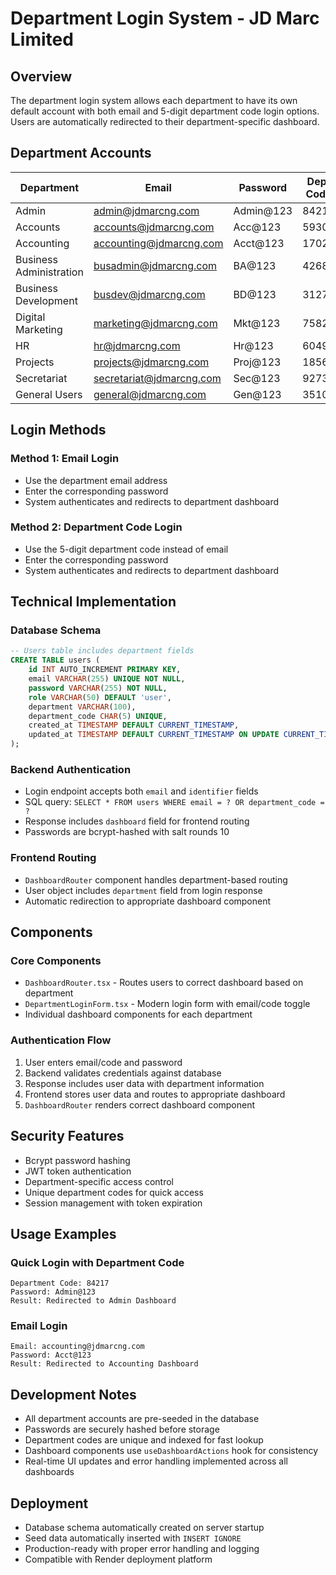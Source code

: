 # Department Login System - JD Marc Limited

## Overview
The department login system allows each department to have its own default account with both email and 5-digit department code login options. Users are automatically redirected to their department-specific dashboard.

## Department Accounts

| Department | Email | Password | Dept Code | Dashboard Component |
|------------|-------|----------|-----------|-------------------|
| Admin | admin@jdmarcng.com | Admin@123 | 84217 | AdminDashboard.tsx |
| Accounts | accounts@jdmarcng.com | Acc@123 | 59304 | AccountsDashboard.tsx |
| Accounting | accounting@jdmarcng.com | Acct@123 | 17026 | AccountingDashboard.tsx |
| Business Administration | busadmin@jdmarcng.com | BA@123 | 42689 | BusinessAdministrationDashboard.tsx |
| Business Development | busdev@jdmarcng.com | BD@123 | 31275 | BusinessDevelopmentDashboard.tsx |
| Digital Marketing | marketing@jdmarcng.com | Mkt@123 | 75820 | DigitalMarketingDashboard.tsx |
| HR | hr@jdmarcng.com | Hr@123 | 60491 | HRDashboard.tsx |
| Projects | projects@jdmarcng.com | Proj@123 | 18562 | ProjectDashboard.tsx |
| Secretariat | secretariat@jdmarcng.com | Sec@123 | 92734 | SecretariatDashboard.tsx |
| General Users | general@jdmarcng.com | Gen@123 | 35108 | GeneralDashboard.tsx |

## Login Methods

### Method 1: Email Login
- Use the department email address
- Enter the corresponding password
- System authenticates and redirects to department dashboard

### Method 2: Department Code Login
- Use the 5-digit department code instead of email
- Enter the corresponding password
- System authenticates and redirects to department dashboard

## Technical Implementation

### Database Schema
```sql
-- Users table includes department fields
CREATE TABLE users (
    id INT AUTO_INCREMENT PRIMARY KEY,
    email VARCHAR(255) UNIQUE NOT NULL,
    password VARCHAR(255) NOT NULL,
    role VARCHAR(50) DEFAULT 'user',
    department VARCHAR(100),
    department_code CHAR(5) UNIQUE,
    created_at TIMESTAMP DEFAULT CURRENT_TIMESTAMP,
    updated_at TIMESTAMP DEFAULT CURRENT_TIMESTAMP ON UPDATE CURRENT_TIMESTAMP
);
```

### Backend Authentication
- Login endpoint accepts both `email` and `identifier` fields
- SQL query: `SELECT * FROM users WHERE email = ? OR department_code = ?`
- Response includes `dashboard` field for frontend routing
- Passwords are bcrypt-hashed with salt rounds 10

### Frontend Routing
- `DashboardRouter` component handles department-based routing
- User object includes `department` field from login response
- Automatic redirection to appropriate dashboard component

## Components

### Core Components
- `DashboardRouter.tsx` - Routes users to correct dashboard based on department
- `DepartmentLoginForm.tsx` - Modern login form with email/code toggle
- Individual dashboard components for each department

### Authentication Flow
1. User enters email/code and password
2. Backend validates credentials against database
3. Response includes user data with department information
4. Frontend stores user data and routes to appropriate dashboard
5. `DashboardRouter` renders correct dashboard component

## Security Features
- Bcrypt password hashing
- JWT token authentication
- Department-specific access control
- Unique department codes for quick access
- Session management with token expiration

## Usage Examples

### Quick Login with Department Code
```
Department Code: 84217
Password: Admin@123
Result: Redirected to Admin Dashboard
```

### Email Login
```
Email: accounting@jdmarcng.com
Password: Acct@123
Result: Redirected to Accounting Dashboard
```

## Development Notes
- All department accounts are pre-seeded in the database
- Passwords are securely hashed before storage
- Department codes are unique and indexed for fast lookup
- Dashboard components use `useDashboardActions` hook for consistency
- Real-time UI updates and error handling implemented across all dashboards

## Deployment
- Database schema automatically created on server startup
- Seed data automatically inserted with `INSERT IGNORE`
- Production-ready with proper error handling and logging
- Compatible with Render deployment platform
